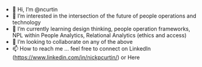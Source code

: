 - 👋 Hi, I’m @ncurtin
- 👀 I’m interested in the intersection of the future of people operations and technology 
- 🌱 I’m currently learning design thinking, people operation frameworks, NPL within People Analytics, Relational Analytics (ethics and access)
- 💞️ I’m looking to collaborate on any of the above
- 📫 How to reach me ... feel free to connect on LinkedIn (https://www.linkedin.com/in/nickpcurtin/) or Here

<!---
ncurtin/ncurtin is a ✨ special ✨ repository because its `README.md` (this file) appears on your GitHub profile.
You can click the Preview link to take a look at your changes.
--->
